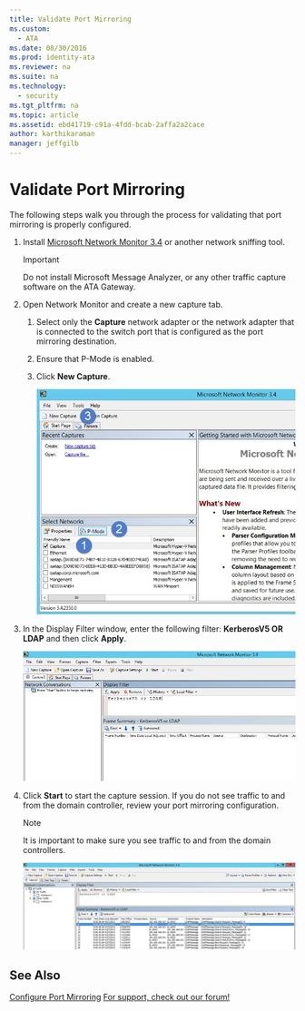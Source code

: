 ```yaml
---
title: Validate Port Mirroring
ms.custom: 
  - ATA
ms.date: 08/30/2016
ms.prod: identity-ata
ms.reviewer: na
ms.suite: na
ms.technology: 
  - security
ms.tgt_pltfrm: na
ms.topic: article
ms.assetid: ebd41719-c91a-4fdd-bcab-2affa2a2cace
author: karthikaraman
manager: jeffgilb
---
```

# Validate Port Mirroring
The following steps walk you through the process for validating that port mirroring is properly configured.

1.  Install [Microsoft Network Monitor 3.4](http://www.microsoft.com/download/details.aspx?id=4865) or another network sniffing tool.

    > [!IMPORTANT]
    > Do not install Microsoft Message Analyzer, or any other traffic capture software on the ATA Gateway.

2.  Open Network Monitor and create a new capture tab.

    1.  Select only the **Capture** network adapter or the network adapter that is connected to the switch port that is configured as the port mirroring destination.

    2.  Ensure that P-Mode is enabled.

    3.  Click **New Capture**.

        ![The steps to create a new capture for ATA Port Mirroring](../../ems/ATA_Content/media/ATA-Port-Mirroring-Capture.jpg "ATA Port Mirroring Capture")

3.  In the Display Filter window, enter the following filter: **KerberosV5 OR LDAP** and then click **Apply**.

    ![ATA Port Mirroring filter settings for the capture](../../ems/ATA_Content/media/ATA-Port-Mirroring-filter-settings.jpg "ATA Port Mirroring filter settings")

4.  Click **Start** to start the capture session. If you do not see traffic to and from the domain controller, review your port mirroring configuration.

    > [!NOTE]
    > It is important to make sure you see traffic to and from the domain controllers.
    > 
    > ![Traffic to and from the domain controller](../../ems/ATA_Content/media/ATA-Port-Mirroring-Capture-traffic.jpg "ATA Port Mirroring Capture traffic")

## See Also
[Configure Port Mirroring](../../ems/ATA_Content/Configure-Port-Mirroring.md)
 [For support, check out our forum!](https://social.technet.microsoft.com/Forums/security/en-US/home?forum=mata)


